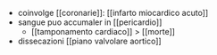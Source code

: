 - coinvolge [[coronarie]]: [[infarto miocardico acuto]]
- sangue puo accumaler in [[pericardio]]
	- [[tamponamento cardiaco]] > [[morte]]
- dissecazioni [[piano valvolare aortico]]